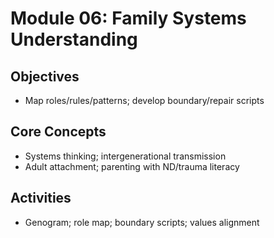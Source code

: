 # Module 06: Family Systems Understanding

## Objectives
- Map roles/rules/patterns; develop boundary/repair scripts

## Core Concepts
- Systems thinking; intergenerational transmission
- Adult attachment; parenting with ND/trauma literacy

## Activities
- Genogram; role map; boundary scripts; values alignment
